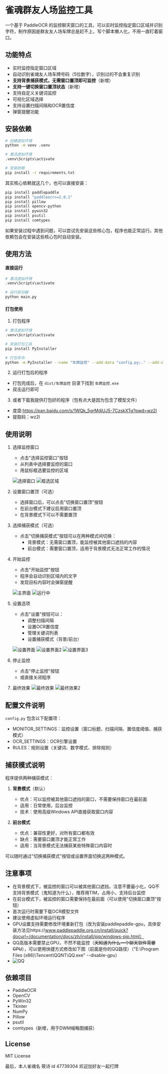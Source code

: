 # 雀魂群友人场监控工具

一个基于 PaddleOCR 的监控聊天窗口的工具，可以实时监控指定窗口区域并识别字符，制作原因是群友友人场车牌总是赶不上，写个脚本懒人化，不用一直盯着窗口。

## 功能特点

- 实时监控指定窗口区域
- 自动识别雀魂友人场车牌号码（5位数字），识别过的不会重复识别
- **支持背景捕获模式，无需窗口置顶即可监控**（新增）
- **支持一键切换窗口置顶状态**（新增）
- 支持自定义关键词监控
- 可视化区域选择
- 支持设置扫描间隔和OCR置信度
- 弹窗提醒功能

## 安装依赖

```bash
# 创建虚拟环境
python -m venv .venv

# 激活虚拟环境
.venv\Scripts\activate

# 安装依赖
pip install -r requirements.txt
```

其实核心依赖就这几个，也可以直接安装：
```bash
pip install paddlepaddle
pip install "paddleocr>=2.0.1"
pip install pillow
pip install opencv-python
pip install pywin32
pip install psutil
pip install comtypes
```

如果安装过程中遇到问题，可以尝试先安装这些核心包，程序也能正常运行。其他依赖包会在安装这些核心包时自动安装。

## 使用方法

#### 直接运行
```bash
# 激活虚拟环境
.venv\Scripts\activate

# 运行启动器
python main.py
```

#### 打包使用
1. 打包程序
```bash
# 激活虚拟环境
.venv\Scripts\activate

# 安装打包工具
pip install PyInstaller

# 打包命令
python -m PyInstaller --name "车牌监控" --add-data "config.py;." --add-data "quehun.ico;." --add-data "utils.py;." --add-data "gui;gui" --add-data "monitor;monitor" --add-data "ocr;ocr" --add-data ".venv\Lib\site-packages\paddle\libs\*.dll;paddle\libs" --add-data ".venv\Lib\site-packages\paddleocr;paddleocr" --hidden-import paddleocr --hidden-import PIL --hidden-import cv2 --hidden-import win32gui --hidden-import win32ui --hidden-import win32con --hidden-import numpy --hidden-import psutil --hidden-import comtypes --hidden-import comtypes.client --hidden-import time --collect-all paddleocr --collect-all paddle --collect-all comtypes --noconsole --icon=quehun.ico main.py
```


2. 运行打包后的程序
- 打包完成后，在 `dist/车牌监控` 目录下找到 `车牌监控.exe`
- 双击运行即可

3. 或者下载我提供打包好的程序（包有点大是因为包含了模型文件）
-  度盘:https://pan.baidu.com/s/1WQk_5grMdjUJ5-7CzskXTg?pwd=wz2l 
-  提取码：wz2l


## 使用说明

1. 选择监控窗口
   - 点击"选择监控窗口"按钮
   - 从列表中选择要监控的窗口
   - 用鼠标框选要监控的区域

   ![选择窗口](运行图片/选择窗口.png)
   ![框选区域](运行图片/框选区域.png)

2. 设置窗口置顶（可选）
   - 选择窗口后，可以点击"切换窗口置顶"按钮
   - 在前台模式下建议启用窗口置顶
   - 在背景模式下可以不需要置顶

3. 选择捕获模式（可选）
   - 点击"切换捕获模式"按钮可以在两种模式间切换：
     - 背景模式：无需窗口置顶，能监控被其他窗口遮挡的内容
     - 前台模式：需要窗口置顶，适用于背景模式无法正常工作的情况

4. 开始监控
   - 点击"开始监控"按钮
   - 程序会自动识别区域内的文字
   - 发现目标内容时会弹窗提醒

   ![主界面](运行图片/主界面.png)
   ![运行中](运行图片/运行中.png)

5. 设置选项
   - 点击"设置"按钮可以：
     - 调整扫描间隔
     - 设置OCR置信度
     - 管理关键词列表
     - 设置捕获模式（背景/前台）

   ![设置界面](运行图片/设置界面.png)
   ![设置界面2](运行图片/设置界面2.png)
   ![设置界面3](运行图片/设置界面3.png)

6. 停止监控
   - 点击"停止监控"按钮
   - 或直接关闭程序

7. 最终效果
   ![最终效果](运行图片/最终效果.png)
   ![最终效果2](运行图片/最终效果2.png)

## 配置文件说明

`config.py` 包含以下配置项：
- MONITOR_SETTINGS：监控设置（窗口标题、扫描间隔、置信度阈值、捕获模式）
- OCR_SETTINGS：OCR引擎设置
- RULES：规则设置（关键词、数字模式、排除规则）

## 捕获模式说明

程序提供两种捕获模式：

1. **背景模式**（默认）
   - 优点：可以监控被其他窗口遮挡的窗口，不需要保持窗口在最前面
   - 适用：日常使用，后台监控
   - 技术：使用高级Windows API直接获取窗口内容

2. **前台模式**
   - 优点：兼容性更好，对所有窗口都有效
   - 缺点：需要窗口置顶才能正常工作
   - 适用：当背景模式无法捕获某些特殊窗口内容时

可以随时通过"切换捕获模式"按钮或设置界面切换这两种模式。

## 注意事项

- 在背景模式下，被监控的窗口可以被其他窗口遮挡，注意不要最小化，QQ不支持背景模式（鬼知道为什么），推荐用TIM，占用小，支持后台监控
- 在前台模式下，被监控的窗口需要保持在最前面（可以使用"切换窗口置顶"按钮）
- 首次运行时需要下载OCR模型文件
- 建议使用虚拟环境运行程序
- GPU设置支持需要修改环境重新打包（改为安装paddlepaddle-gpu，具体安装方法见https://www.paddlepaddle.org.cn/install/quick?docurl=/documentation/docs/zh/install/pip/windows-pip.html）
- QQ高版本需要禁止GPU，不然不能监控（~~天知道为什么一个聊天软件需要GPU~~），可以使用快捷方式修改如下图（前面是你的QQ路径）（"E:\Program Files (x86)\Tencent\QQNT\QQ.exe" --disable-gpu）
- ![QQ](运行图片/qq设置.png)


## 依赖项目

- PaddleOCR
- OpenCV
- PyWin32
- Tkinter
- NumPy
- Pillow
- psutil
- comtypes（新增，用于DWM缩略图捕获）

## License

MIT License

最后，本人雀魂名 筱诗 id 47739304 欢迎加好友一起打牌
